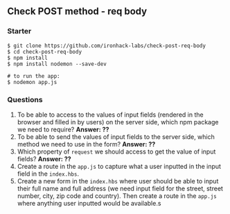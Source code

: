 ## Check POST method - req body

### Starter

```shell
$ git clone https://github.com/ironhack-labs/check-post-req-body
$ cd check-post-req-body
$ npm install
$ npm install nodemon --save-dev

# to run the app:
$ nodemon app.js
```

### Questions

1. To be able to access to the values of input fields (rendered in the browser and filled in by users) on the server side, which npm package we need to require? **Answer: ??**
2. To be able to send the values of input fields to the server side, which method we need to use in the form? **Answer: ??**
3. Which property of `request` we should access to get the value of input fields? **Answer: ??**
4. Create a route in the `app.js` to capture what a user inputted in the input field in the `index.hbs`.
5. Create a new form in the `index.hbs` where user should be able to input their full name and full address (we need input field for the street, street number, city, zip code and country). Then create a route in the `app.js` where anything user inputted would be available.s
